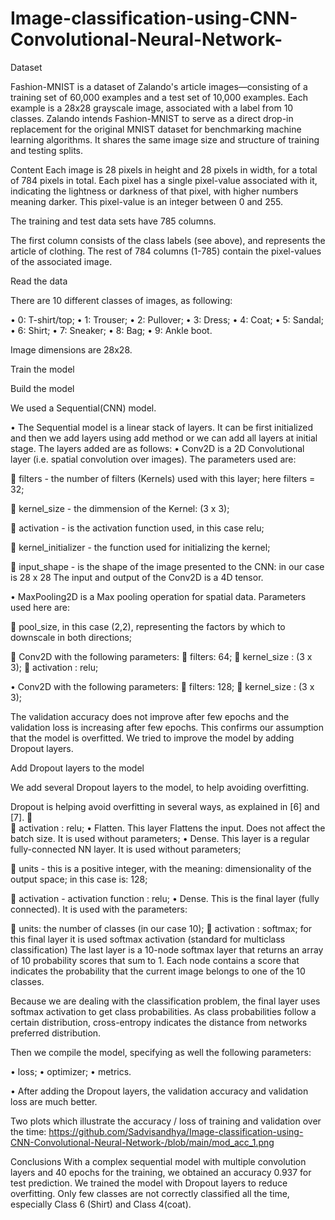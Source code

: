# Image-classification-using-CNN-Convolutional-Neural-Network-

Dataset

Fashion-MNIST is a dataset of Zalando's article images—consisting of a training set of 60,000 examples and a test set of 10,000 examples. Each example is a 28x28 grayscale image, associated with a label from 10 classes. Zalando intends Fashion-MNIST to serve as a direct drop-in replacement for the original MNIST dataset for benchmarking machine learning algorithms. It shares the same image size and structure of training and testing splits.

Content
Each image is 28 pixels in height and 28 pixels in width, for a total of 784 pixels in total.
Each pixel has a single pixel-value associated with it, indicating the lightness or darkness of that pixel, with higher numbers meaning darker. This pixel-value is an integer between 0 and 255.

The training and test data sets have 785 columns.

The first column consists of the class labels (see above), and represents the article of clothing.
The rest of 784 columns (1-785) contain the pixel-values of the associated image.

Read the data

There are 10 different classes of images, as following:

•	0: T-shirt/top;
•	1: Trouser;
•	2: Pullover;
•	3: Dress;
•	4: Coat;
•	5: Sandal;
•	6: Shirt;
•	7: Sneaker;
•	8: Bag;
•	9: Ankle boot.

Image dimensions are 28x28.


Train the model

Build the model

We used a Sequential(CNN) model.

•	The Sequential model is a linear stack of layers. It can be first initialized and then we add layers using add method or we can add all layers at initial stage. The layers added are as follows:
•	Conv2D is a 2D Convolutional layer (i.e. spatial convolution over images). The parameters used are:

	filters - the number of filters (Kernels) used with this layer; here filters = 32;

	kernel_size - the dimmension of the Kernel: (3 x 3);

	activation - is the activation function used, in this case relu;

	kernel_initializer - the function used for initializing the kernel;

	input_shape - is the shape of the image presented to the CNN: in our case is 28 x 28 The input and output of the Conv2D is a 4D tensor.

•	MaxPooling2D is a Max pooling operation for spatial data. Parameters used here are:

	pool_size, in this case (2,2), representing the factors by which to downscale in both directions;

	Conv2D with the following parameters:
	filters: 64;
	kernel_size : (3 x 3);
	activation : relu;

•	Conv2D with the following parameters:
	filters: 128;
	kernel_size : (3 x 3);
                         

The validation accuracy does not improve after few epochs and the validation loss is increasing after few epochs. This confirms our assumption that the model is overfitted. We tried to improve the model by adding Dropout layers.

Add Dropout layers to the model

We add several Dropout layers to the model, to help avoiding overfitting.

Dropout is helping avoid overfitting in several ways, as explained in [6] and [7].
	
	activation : relu;
•	Flatten. This layer Flattens the input. Does not affect the batch size. It is used without parameters;
•	Dense. This layer is a regular fully-connected NN layer. It is used without parameters;

	units - this is a positive integer, with the meaning: dimensionality of the output space; in this case is: 128;

	activation - activation function : relu;
•	Dense. This is the final layer (fully connected). It is used with the parameters:

	units: the number of classes (in our case 10);
	activation : softmax; for this final layer it is used softmax activation (standard for multiclass classification)
The last layer is a 10-node softmax layer that returns an array of 10 probability scores that sum to 1. Each node contains a score that indicates the probability that the current image belongs to one of the 10 classes.

Because we are dealing with the classification problem, the final layer uses softmax activation to get class probabilities. As class probabilities follow a certain distribution, cross-entropy indicates the distance from networks preferred distribution.

Then we compile the model, specifying as well the following parameters:

•	loss;
•	optimizer;
•	metrics.

•	After adding the Dropout layers, the validation accuracy and validation loss are much better. 

Two plots which illustrate the accuracy / loss of training and validation over the time:
https://github.com/Sadvisandhya/Image-classification-using-CNN-Convolutional-Neural-Network-/blob/main/mod_acc_1.png

Conclusions
With a complex sequential model with multiple convolution layers and 40 epochs for the training, we obtained an accuracy 0.937 for test prediction. We trained the model with Dropout layers to reduce overfitting.
Only few classes are not correctly classified all the time, especially Class 6 (Shirt) and Class 4(coat).
